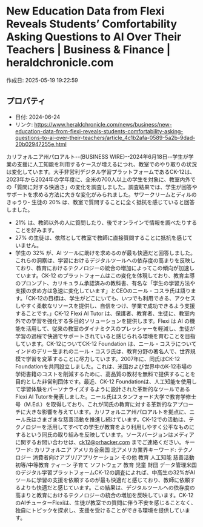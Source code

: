 # New Education Data from Flexi Reveals Students’ Comfortability Asking Questions to AI Over Their Teachers | Business & Finance | heraldchronicle.com

作成日: 2025-05-19 19:22:59

## プロパティ

- 日付: 2024-06-24
- リンク: https://www.heraldchronicle.com/news/business/new-education-data-from-flexi-reveals-students-comfortability-asking-questions-to-ai-over-their-teachers/article_4c1b2afa-0589-5a2b-9dad-20b02947255e.html

カリフォルニア州パロアルト--(BUSINESS WIRE)--2024年6月18日--学生が学業の支援に人工知能を利用するケースが増えるにつれ、教室でのやり取りの状況は変化しています。大手非営利デジタル学習プラットフォームであるCK-12は、2023年から2024年の学年度に、全米の700人以上の学生を対象に、教室内外での「質問に対する快適さ」の変化を調査しました。調査結果では、学生が回答やサポートを求める方法に大きな変化がみられました。サワークリームとディルのきゅうり- 生徒の 20% は、教室で質問することに全く抵抗を感じていると回答しました。
- 21% は、教師以外の人に質問したり、後でオンラインで情報を調べたりすることを好みます。
- 27% の生徒は、依然として教室で教師に直接質問することに抵抗を感じていません。
- 学生の 32% が、AI ツールに助けを求めるのが最も快適だと回答しました。
これらの洞察は、学習におけるデジタルツールへの依存度の高まりを反映しており、教育におけるテクノロジーの統合の増加によってこの傾向が加速しています。CK-12 のプラットフォームはこの変化を体現しており、教育主導のプロンプト、カリキュラム承認済みの教科書、有名な「学生の学習方法や支援の求め方は急速に変化しています」とCEOのニール・コスラ氏は語ります。「CK-12の目標は、学生がどこにいても、いつでも利用できる、アクセスしやすく柔軟なリソースを提供し、自信をつけ、学業で成功できるよう支援することです。」CK-12 Flexi AI Tutor は、保護者、教育者、生徒に、教室内外での学習を強化する多目的ソリューションを提供します。Flexi は AI の機能を活用して、従来の教室のダイナミクスのプレッシャーを軽減し、生徒が学習の過程で快適でサポートされていると感じられる環境を育むことを目指しています。CK-12についてCK-12 Foundation は、ニール・コスラについてインドのデリー生まれのニール・コスラ氏は、教育分野の著名人で、世界規模で学習を変革することに尽力しています。2007年に、同氏はCK-12 Foundationを共同設立しました。これは、米国および世界中のK-12市場の学術書籍のコストを削減するために、高品質の教材を無料で提供することを目的とした非営利団体です。最近、CK-12 Foundationは、人工知能を使用して学習体験をパーソナライズするように設計された革新的なツールであるFlexi AI Tutorを発表しました。ニール氏はスタンフォード大学で教育学修士号（M.Ed.）を取得しており、これが同氏の教育に対する革新的なアプローチに大きな影響を与えています。カリフォルニア州パロアルトを拠点に、ニール氏はさまざまな慈善活動を推進し続けています。CK-12での活動は、テクノロジーを活用してすべての学生が教育をより利用しやすく公平なものにするという同氏の取り組みを反映しています。ソースバージョンはメディアに関するお問い合わせは、ck12@prhacker.com までご連絡ください。キーワード: カリフォルニア アメリカ合衆国 北アメリカ業界キーワード: テクノロジー 消費者向けアプリ/アプリケーション その他 教育 人工知能 慈善活動 初等/中等教育 ティーン 子育て ソフトウェア 教育 児童 財団 データ管理米国のデジタル学習プラットフォームCK-12の調査によれば、中高生の32%がAIツールに学習の支援を依頼するのが最も快適だと感じており、教師に依頼するよりも快適だと感じています。この結果は、デジタルツールへの依存度の高まりと教育におけるテクノロジーの統合の増加を反映しています。CK-12のAIチューターFlexiは、生徒が教室での質問に伴う不安を感じることなく、独自にトピックを探求し、支援を受けることができる環境を提供しています。